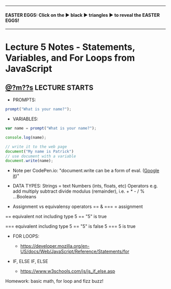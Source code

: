 ***
#### EASTER EGGS: Click on the ▶︎ black ▶︎ triangles ▶︎ to reveal the EASTER EGGS!
***
# Lecture 5 Notes - Statements, Variables, and For Loops from JavaScript
## [@?m??s](https://youtu.be/UwNMelsm28Y?t=?m??s) LECTURE STARTS

- PROMPTS:
```js
prompt("What is your name?");
```

- VARIABLES:
```js
var name = prompt("What is your name?");

console.log(name);

// write it to the web page
document("My name is Patrick")
// use document with a variable
document.write(name);
```

- Note per CodePen.io: "document.write can be a form of eval. ([Google it](https://www.google.com/search?q=JS%20Hint%20document.write%20can%20be%20a%20form%20of%20eval.))"

- DATA TYPES:
Strings = text
Numbers (ints, floats, etc)
Operators e.g. add multiply subtract divide modulus (remainder), i.e. + * - / %
...Booleans

- Assignment vs equivalensy operators ==  & ===
= assignment

== equivalent not including type
5 == "5" is true

=== equivalent including type
5 == "5" is false
5 === 5 is true

- FOR LOOPS:
  - https://developer.mozilla.org/en-US/docs/Web/JavaScript/Reference/Statements/for

- IF, ELSE IF, ELSE
  - https://www.w3schools.com/js/js_if_else.asp

Homework: basic math, for loop and fizz buzz!
